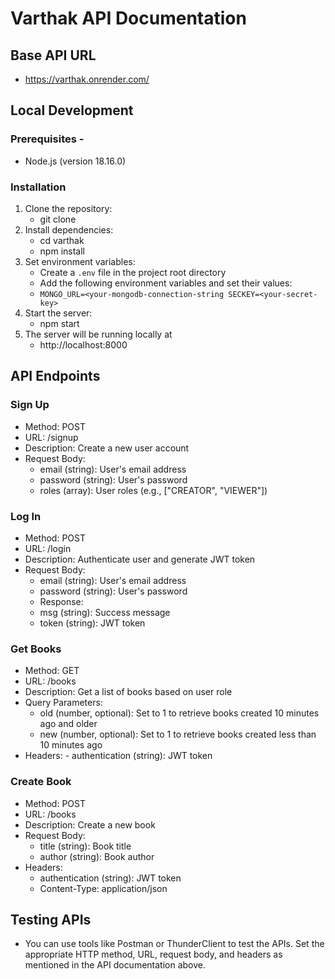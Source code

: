 # Varthak API Documentation 
## Base API URL 
- https://varthak.onrender.com/
## Local Development 
### Prerequisites - 
- Node.js (version 18.16.0)
### Installation 
1. Clone the repository:
    - git clone <repository-url>
2. Install dependencies:
    - cd varthak
    - npm install
3. Set environment variables:
    - Create a `.env` file in the project root directory
    - Add the following environment variables and set their values:
    - ``` MONGO_URL=<your-mongodb-connection-string SECKEY=<your-secret-key> ```
4. Start the server:
    - npm start
5. The server will be running locally at
    - http://localhost:8000
## API Endpoints
### Sign Up
- Method: POST
- URL: /signup
- Description: Create a new user account
- Request Body:
    - email (string): User's email address
    - password (string): User's password
    - roles (array): User roles (e.g., ["CREATOR", "VIEWER"])
### Log In
- Method: POST
- URL: /login
- Description: Authenticate user and generate JWT token
- Request Body:
    - email (string): User's email address
    - password (string): User's password
    - Response:
    - msg (string): Success message
    - token (string): JWT token
### Get Books
- Method: GET
- URL: /books
- Description: Get a list of books based on user role
- Query Parameters:
    - old (number, optional): Set to 1 to retrieve books created 10 minutes ago and older
    - new (number, optional): Set to 1 to retrieve books created less than 10 minutes ago
- Headers: - authentication (string): JWT token
### Create Book
- Method: POST
- URL: /books
- Description: Create a new book
- Request Body:
    - title (string): Book title
    - author (string): Book author
- Headers:
    - authentication (string): JWT token
    - Content-Type: application/json
## Testing APIs
- You can use tools like Postman or ThunderClient to test the APIs. Set the appropriate HTTP method, URL, request body, and headers as mentioned in the API documentation above. 
